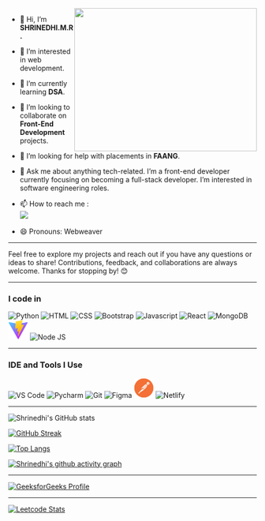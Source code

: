 <img align="right" width="370" height="290" src="https://media.tenor.com/IF2JdxzmyN4AAAAi/coding-girl.gif">

- 👋 Hi, I’m **SHRINEDHI.M.R.**
  
- 👀 I’m interested in web development.
- 🌱 I’m currently learning **DSA**.
- 👯 I’m looking to collaborate on **Front-End Development** projects.
- 🤔 I’m looking for help with placements in **FAANG**.
- 💬 Ask me about anything tech-related. I’m a front-end developer currently focusing on becoming a full-stack developer. I’m interested in software engineering roles.

- 📫 How to reach me :
<br />  [<img src="https://img.shields.io/badge/LinkedIn-0077B5?style=for-the-badge&logo=linkedin&logoColor=white" />](https://www.linkedin.com/in/shrinedhi-m-r-6998682a0/)
- 😄 Pronouns: Webweaver

---
Feel free to explore my projects and reach out if you have any questions or ideas to share! Contributions, feedback, and collaborations are always welcome. Thanks for stopping by! 😊







<!---
Web-Dev-Learner/Web-Dev-Learner is a ✨ special ✨ repository because its `README.md` (this file) appears on your GitHub profile.
You can click the Preview link to take a look at your changes.
--->


---
### I code in
<img height="50" width="50" title="Python" alt="Python" src="https://img.icons8.com/color/48/000000/python.png" />  <img height="50" width="50" title="HTML" alt="HTML" src="https://img.icons8.com/color/48/000000/html-5.png" /> <img height="50" width="50" title="CSS" alt="CSS" src="https://img.icons8.com/color/48/000000/css3.png" />  <img height="50" width="50" title="Bootstrap" alt="Bootstrap" src="https://img.icons8.com/color/48/000000/bootstrap.png" />
<img height="50" width="50" title="Javascript" alt="Javascript" src="https://img.icons8.com/color/48/000000/javascript.png"/> <img height="50" width="50" title="React" alt="React" src="https://img.icons8.com/color/48/000000/react-native.png"/>  <img height="50" width="50" title="MongoDB" alt="MongoDB" src="https://img.icons8.com/color/48/000000/mongodb.png"/> <img src="https://github.com/devicons/devicon/blob/master/icons/vitejs/vitejs-original.svg" title="Vite" alt="Vite" width="40" height="40"/> <img height="50" width="50"  title="Node JS" alt="Node JS" src="https://img.icons8.com/color/48/000000/nodejs.png"/>




---



### IDE and Tools I Use



 
<img height="50" width="50" title="VS Code" alt="VS Code" src="https://img.icons8.com/color/48/000000/visual-studio-code-2019.png"/> <img height="50" width="50" title="Pycharm" alt="Pycharm" src="https://img.icons8.com/color/48/000000/pycharm.png"/> <img height="50" width="50" title="Git" alt="Git" src="https://img.icons8.com/color/50/000000/git.png"/>  <img height="50" width="50" title="Figma" alt="Figma" src="https://img.icons8.com/color/48/000000/figma--v1.png"/> <img src="https://github.com/devicons/devicon/blob/master/icons/postman/postman-original.svg"  width="40" height="40" title="Postman" alt="Postman"/>  <img height="50" src="https://img.shields.io/badge/Netlify-00C7B7?style=for-the-badge&logo=netlify&logoColor=white" title="Netlify" alt="Netlify"/> 

----

![Shrinedhi's GitHub stats](https://github-readme-stats.vercel.app/api?username=Web-Dev-Learner&theme=dark&show_icons=true&&hide=issues,contribs)

[![GitHub Streak](http://github-readme-streak-stats.herokuapp.com?user=Web-Dev-Learner&theme=dark&background=000000)](https://git.io/streak-stats)



[![Top Langs](https://github-readme-stats.vercel.app/api/top-langs/?username=Web-Dev-Learner&layout=compact&theme=vision-friendly-dark)](https://github.com/Web-Dev-Learner)



[![Shrinedhi's github activity graph](https://github-readme-activity-graph.vercel.app/graph?username=Web-Dev-Learner&bg_color=000000&color=ffffff&line=51f565&point=ffffff&area=true&hide_border=true)](https://github.com/Web-Dev-Learner/github-readme-activity-graph)

----
[![GeeksforGeeks Profile](https://img.shields.io/badge/GeeksforGeeks-Profile-brightgreen)](https://www.geeksforgeeks.org/user/shrinedhi_m_r/)

---


[![Leetcode Stats](https://leetcard.jacoblin.cool/Shrinedhi?ext=contest&theme=dark)](https://leetcode.com/u/Shrinedhi/)











